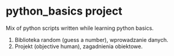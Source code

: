# python_basics project
Mix of python scripts written while learning python basics.




1. Biblioteka random (guess a number), wprowadzanie danych.
2. Projekt (objective human), zagadnienia obiektowe.
